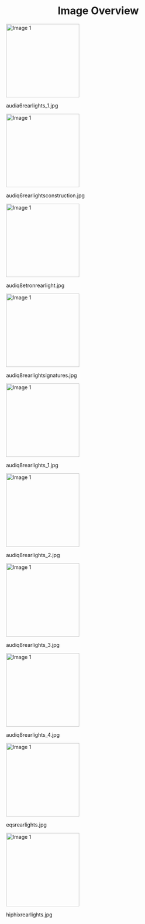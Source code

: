 <h1 style ="text-align: center;"> Image Overview </h1>
<div>
<div>
<img src="https://media.evkx.net/multimedia/technology/lights/rearlights/audia6rearlights_1_xst.jpg" alt="Image 1" style="width: 200px;">
<p>audia6rearlights_1.jpg</p>
</div>
<div>
<img src="https://media.evkx.net/multimedia/technology/lights/rearlights/audiq6rearlightsconstruction_xst.jpg" alt="Image 1" style="width: 200px;">
<p>audiq6rearlightsconstruction.jpg</p>
</div>
<div>
<img src="https://media.evkx.net/multimedia/technology/lights/rearlights/audiq8etronrearlight_xst.jpg" alt="Image 1" style="width: 200px;">
<p>audiq8etronrearlight.jpg</p>
</div>
<div>
<img src="https://media.evkx.net/multimedia/technology/lights/rearlights/audiq8rearlightsignatures_xst.jpg" alt="Image 1" style="width: 200px;">
<p>audiq8rearlightsignatures.jpg</p>
</div>
<div>
<img src="https://media.evkx.net/multimedia/technology/lights/rearlights/audiq8rearlights_1_xst.jpg" alt="Image 1" style="width: 200px;">
<p>audiq8rearlights_1.jpg</p>
</div>
<div>
<img src="https://media.evkx.net/multimedia/technology/lights/rearlights/audiq8rearlights_2_xst.jpg" alt="Image 1" style="width: 200px;">
<p>audiq8rearlights_2.jpg</p>
</div>
<div>
<img src="https://media.evkx.net/multimedia/technology/lights/rearlights/audiq8rearlights_3_xst.jpg" alt="Image 1" style="width: 200px;">
<p>audiq8rearlights_3.jpg</p>
</div>
<div>
<img src="https://media.evkx.net/multimedia/technology/lights/rearlights/audiq8rearlights_4_xst.jpg" alt="Image 1" style="width: 200px;">
<p>audiq8rearlights_4.jpg</p>
</div>
<div>
<img src="https://media.evkx.net/multimedia/technology/lights/rearlights/eqsrearlights_xst.jpg" alt="Image 1" style="width: 200px;">
<p>eqsrearlights.jpg</p>
</div>
<div>
<img src="https://media.evkx.net/multimedia/technology/lights/rearlights/hiphixrearlights_xst.jpg" alt="Image 1" style="width: 200px;">
<p>hiphixrearlights.jpg</p>
</div>
</div>
